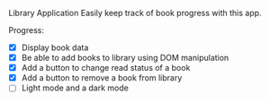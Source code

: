 Library Application
Easily keep track of book progress with this app.

Progress:
- [x] Display book data
- [x] Be able to add books to library using DOM manipulation
- [x] Add a button to change read status of a book
- [x] Add a button to remove a book from library
- [ ] Light mode and a dark mode
